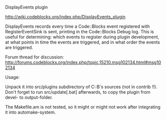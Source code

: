 DisplayEvents plugin

http://wiki.codeblocks.org/index.php/DisplayEvents_plugin

DisplayEvents records every time a Code::Blocks event registered with RegisterEventSink is sent, printing in the Code::Blocks Debug log. This is useful for determining: which events to register during plugin development, at what points in time the events are triggered, and in what order the events are triggered.

Forum thread for discussion: http://forums.codeblocks.org/index.php/topic,15210.msg102134.html#msg102134


Usage:

Unpack it into src/plugins subdirectory of C::B's sources (not in contrib !!).
Don't forget to run src/update[.bat] afterwards, to copy the plugin from devel- to output-folder.

The Makefile.am is not tested, so it might or might not work after integrating it into automake-system.
